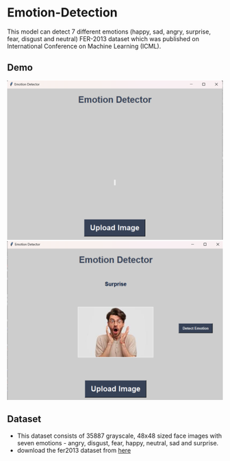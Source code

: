 # Emotion-Detection
This model can detect 7 different emotions (happy, sad, angry, surprise, fear, disgust and neutral) 
FER-2013 dataset which was published on International Conference on Machine Learning (ICML). 

## Demo
![Test image 1](https://github.com/ankita1408/Emotion_Detection/blob/main/Screenshot%202024-02-02%20145641.png)
![Test image 2](https://github.com/ankita1408/Emotion_Detection/blob/main/Screenshot%202024-02-02%20145707.png)



## Dataset
* This dataset consists of 35887 grayscale, 48x48 sized face images with seven emotions - angry, disgust, fear, happy, neutral, sad and surprise.
* download the fer2013 dataset from [here](https://www.kaggle.com/c/challenges-in-representation-learning-facial-expression-recognition-challenge/data)


